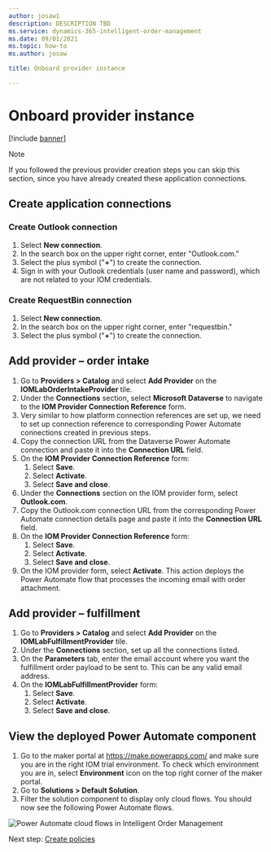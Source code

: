 ```yaml
---
author: josaw1
description: DESCRIPTION TBD
ms.service: dynamics-365-intelligent-order-management
ms.date: 09/01/2021
ms.topic: how-to
ms.author: josaw

title: Onboard provider instance

---
```


# Onboard provider instance

[!include [banner](includes/banner.md)]

> [!NOTE]
> If you followed the previous provider creation steps you can skip this section, since you have already created these application connections.

## Create application connections

### Create Outlook connection

1. Select **New connection**.
1. In the search box on the upper right corner, enter "Outlook.com."
1. Select the plus symbol ("**+**") to create the connection.
1. Sign in with your Outlook credentials (user name and password), which are not related to your IOM credentials.

### Create RequestBin connection

1. Select **New connection**.
1. In the search box on the upper right corner, enter "requestbin."
1. Select the plus symbol ("**+**") to create the connection.

## Add provider – order intake

1. Go to **Providers \> Catalog** and select **Add Provider** on the **IOMLabOrderIntakeProvider** tile.
1. Under the **Connections** section, select **Microsoft Dataverse** to navigate to the **IOM Provider Connection Reference** form.
1. Very similar to how platform connection references are set up, we need to set up connection reference to corresponding Power Automate connections created in previous steps. 
1. Copy the connection URL from the Dataverse Power Automate connection and paste it into the **Connection URL** field. 
1. On the **IOM Provider Connection Reference** form: 
    1. Select **Save**. 
    1. Select **Activate**.
    1. Select **Save and close**.
1. Under the **Connections** section on the IOM provider form, select **Outlook.com**.
1. Copy the Outlook.com connection URL from the corresponding Power Automate connection details page and paste it into the **Connection URL** field.
1. On the **IOM Provider Connection Reference** form: 
    1. Select **Save**. 
    1. Select **Activate**.
    1. Select **Save and close**.
1. On the IOM provider form, select **Activate**. This action deploys the Power Automate flow that processes the incoming email with order attachment.

## Add provider – fulfillment 

1. Go to **Providers \> Catalog** and select **Add Provider** on the **IOMLabFulfillmentProvider** tile.
1. Under the **Connections** section, set up all the connections listed. 
1. On the **Parameters** tab, enter the email account where you want the fulfillment order payload to be sent to. This can be any valid email address. 
1. On the **IOMLabFulfillmentProvider** form: 
    1. Select **Save**. 
    1. Select **Activate**.
    1. Select **Save and close**.

## View the deployed Power Automate component

1. Go to the maker portal at https://make.powerapps.com/ and make sure you are in the right IOM trial environment. To check which environment you are in, select **Environment** icon on the top right corner of the maker portal.
1. Go to **Solutions \> Default Solution**. 
1. Filter the solution component to display only cloud flows. You should now see the following Power Automate flows.

![Power Automate cloud flows in Intelligent Order Management](./media/power-automate-cloud-flows-3.PNG)

Next step: [Create policies](lab-create-policies.md)

